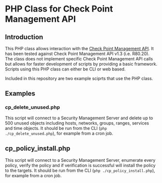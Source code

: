 # PHP Class for Check Point Management API

## Introduction
This PHP class allows interaction with the [Check Point Management API](https://sc1.checkpoint.com/documents/latest/APIs/#introduction~v1.3%20). It has been tested against Check Point Management API v1.3 (i.e. R80.20). The class does not implement specific Check Point Management API calls but allows for faster development of scripts by providing a basic framework. Scripts using this PHP class can either be CLI or web based.

Included in this repository are two example sciprts that use the PHP class.

## Examples

### cp_delete_unused.php
This script will connect to a Security Management Server and delete up to 500 unused objects including hosts, networks, groups, ranges, services and time objects. It should be run from the CLI (`php ./cp_delete_unused.php`), for example from a cron job.

## cp_policy_install.php
This script will connect to a Security Management Server, enumerate every policy, verify the policy and if verification is successful will install the policy to the targets. It should be run from the CLI (`php ./cp_policy_install.php`), for example from a cron job.
